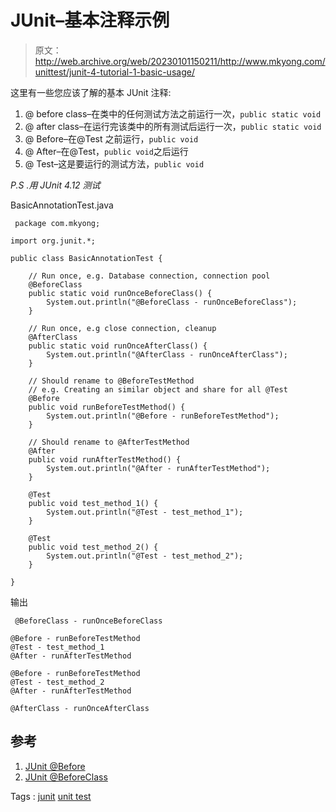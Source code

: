 # JUnit–基本注释示例

> 原文：<http://web.archive.org/web/20230101150211/http://www.mkyong.com/unittest/junit-4-tutorial-1-basic-usage/>

这里有一些您应该了解的基本 JUnit 注释:

1.  @ before class–在类中的任何测试方法之前运行一次，`public static void`
2.  @ after class–在运行完该类中的所有测试后运行一次，`public static void`
3.  @ Before–在@Test 之前运行，`public void`
4.  @ After–在@Test，`public void`之后运行
5.  @ Test–这是要运行的测试方法，`public void`

*P.S .用 JUnit 4.12 测试*

BasicAnnotationTest.java

```
 package com.mkyong;

import org.junit.*;

public class BasicAnnotationTest {

    // Run once, e.g. Database connection, connection pool
    @BeforeClass
    public static void runOnceBeforeClass() {
        System.out.println("@BeforeClass - runOnceBeforeClass");
    }

    // Run once, e.g close connection, cleanup
    @AfterClass
    public static void runOnceAfterClass() {
        System.out.println("@AfterClass - runOnceAfterClass");
    }

    // Should rename to @BeforeTestMethod
    // e.g. Creating an similar object and share for all @Test
    @Before
    public void runBeforeTestMethod() {
        System.out.println("@Before - runBeforeTestMethod");
    }

    // Should rename to @AfterTestMethod
    @After
    public void runAfterTestMethod() {
        System.out.println("@After - runAfterTestMethod");
    }

    @Test
    public void test_method_1() {
        System.out.println("@Test - test_method_1");
    }

    @Test
    public void test_method_2() {
        System.out.println("@Test - test_method_2");
    }

} 
```

输出

```
 @BeforeClass - runOnceBeforeClass

@Before - runBeforeTestMethod
@Test - test_method_1
@After - runAfterTestMethod

@Before - runBeforeTestMethod
@Test - test_method_2
@After - runAfterTestMethod

@AfterClass - runOnceAfterClass 
```

## 参考

1.  [JUnit @Before](http://web.archive.org/web/20210509081808/http://junit.org/junit4/javadoc/4.12/org/junit/Before.html)
2.  [JUnit @BeforeClass](http://web.archive.org/web/20210509081808/http://junit.org/junit4/javadoc/4.12/org/junit/BeforeClass.html)

Tags : [junit](http://web.archive.org/web/20210509081808/https://mkyong.com/tag/junit/) [unit test](http://web.archive.org/web/20210509081808/https://mkyong.com/tag/unit-test/)<input type="hidden" id="mkyong-current-postId" value="1384">
